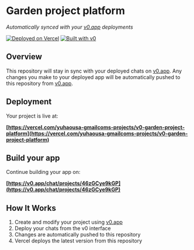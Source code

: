 # Garden project platform

*Automatically synced with your [v0.app](https://v0.app) deployments*

[![Deployed on Vercel](https://img.shields.io/badge/Deployed%20on-Vercel-black?style=for-the-badge&logo=vercel)](https://vercel.com/yuhaousa-gmailcoms-projects/v0-garden-project-platform)
[![Built with v0](https://img.shields.io/badge/Built%20with-v0.app-black?style=for-the-badge)](https://v0.app/chat/projects/46zGCye9kGP)

## Overview

This repository will stay in sync with your deployed chats on [v0.app](https://v0.app).
Any changes you make to your deployed app will be automatically pushed to this repository from [v0.app](https://v0.app).

## Deployment

Your project is live at:

**[https://vercel.com/yuhaousa-gmailcoms-projects/v0-garden-project-platform](https://vercel.com/yuhaousa-gmailcoms-projects/v0-garden-project-platform)**

## Build your app

Continue building your app on:

**[https://v0.app/chat/projects/46zGCye9kGP](https://v0.app/chat/projects/46zGCye9kGP)**

## How It Works

1. Create and modify your project using [v0.app](https://v0.app)
2. Deploy your chats from the v0 interface
3. Changes are automatically pushed to this repository
4. Vercel deploys the latest version from this repository
